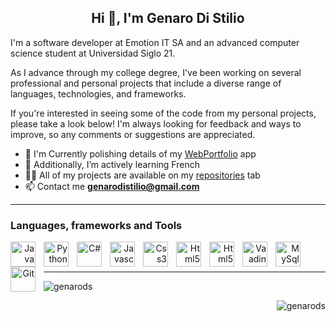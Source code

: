 <h2 align="center">Hi 👋, I'm Genaro Di Stilio</h2>

I'm a software developer at Emotion IT SA and an advanced computer science student at Universidad Siglo 21.<br>

As I advance through my college degree, I've been working on several professional and personal projects that include a diverse range of languages, technologies, and frameworks. <br>

If you're interested in seeing some of the code from my personal projects, please take a look below! I'm always looking for feedback and ways to improve, so any comments or suggestions are appreciated.<br>

- 🔧 I'm Currently polishing details of my [WebPortfolio](https://github.com/GenaroDS/WebPortfolio) app
- 🌱 Additionally, I’m actively learning French
- 👨‍💻 All of my projects are available on my [repositories](https://github.com/GenaroDS?tab=repositories) tab
- 📫 Contact me **genarodistilio@gmail.com**

---
### Languages, frameworks and Tools

<p align="right"> 
<img align="left" alt="Java" width="40px" style="padding-right:10px;" src="https://cdn.jsdelivr.net/gh/devicons/devicon/icons/java/java-original.svg"/>
<img align="left" alt="Python" width="40px" style="padding-right:10px;" src="https://cdn.jsdelivr.net/gh/devicons/devicon/icons/python/python-plain.svg" />
<img align="left" alt="C#" width="40px" style="padding-right:10px;" src="https://cdn.jsdelivr.net/gh/devicons/devicon/icons/csharp/csharp-original.svg" />
<img align="left" alt="Javascript" width="40px" style="padding-right:10px;" src="https://cdn.jsdelivr.net/gh/devicons/devicon/icons/javascript/javascript-original.svg" />
<img align="left" alt="Css3" width="40px" style="padding-right:10px;" src="https://cdn.jsdelivr.net/gh/devicons/devicon/icons/css3/css3-original.svg" />
<img align="left" alt="Html5" width="40px" style="padding-right:10px;" src="https://cdn.jsdelivr.net/gh/devicons/devicon/icons/html5/html5-original.svg" />  
<img align="left" alt="Html5" width="40px" style="padding-right:10px;" src="https://icons8.com/icon/laYYF3dV0Iew/microsoft-sql-server" />            
<img align="left" alt="Vaadin" width="40px" style="padding-right:10px;" src="https://avatars.githubusercontent.com/u/1171922?v=4&s=40" />
<img align="left" alt="MySql" width="40px" style="padding-right:10px;" src="https://cdn.jsdelivr.net/gh/devicons/devicon/icons/mysql/mysql-original-wordmark.svg" />
<img align="left" alt="Git" width="40px" style="padding-right:10px;" src="https://cdn.jsdelivr.net/gh/devicons/devicon/icons/git/git-original.svg" />

<br><br>

---


<p align="left"><img align="center" src="https://github-readme-stats-sigma-five.vercel.app/api?username=genarods&theme=algolia&show_icons=true" alt="genarods" /></p>
  
<p align="right"><img src="https://komarev.com/ghpvc/?username=genarods&label=Profile%20views&color=0e75b6&style=flat" alt="genarods" /> </p>


